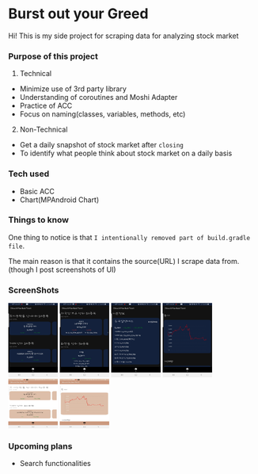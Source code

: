 # Burst out your Greed

Hi! This is my side project for scraping data for analyzing stock market

### Purpose of this project
1. Technical
- Minimize use of 3rd party library
- Understanding of coroutines and Moshi Adapter
- Practice of ACC
- Focus on naming(classes, variables, methods, etc)

2. Non-Technical
- Get a daily snapshot of stock market after `closing`
- To identify what people think about stock market on a daily basis

### Tech used
- Basic ACC
- Chart(MPAndroid Chart)

### Things to know

One thing to notice is that `I intentionally removed part of build.gradle file`.

The main reason is that it contains the source(URL) I scrape data from. (though I post screenshots of UI)

### ScreenShots
<img src="./screenshots/dark_main_1.jpg" width="100" height="150"/>
<img src="./screenshots/dark_main_3.jpg" width="100" height="150"/>
<img src="./screenshots/dark_detail_1.jpg" width="100" height="150"/>
<img src="./screenshots/dark_detail_2.jpg" width="100" height="150"/>
<img src="./screenshots/light_screenshot1.jpg" width="100" height="100"/>
<img src="./screenshots/light_screenshot3.jpg" width="100" height="100"/>



### Upcoming plans
- Search functionalities


